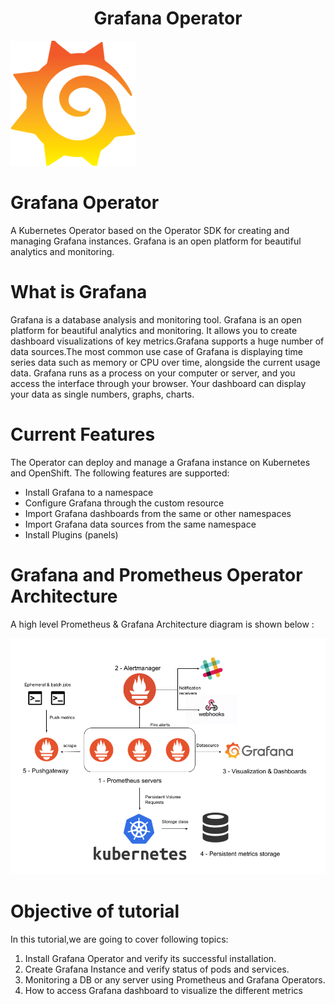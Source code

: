 <h1 align="center">Grafana Operator</h1>

![Logo](_images/logo.PNG)

# Grafana Operator

A Kubernetes Operator based on the Operator SDK for creating and managing Grafana instances.
Grafana is an open platform for beautiful analytics and monitoring.


# What is Grafana

Grafana is a database analysis and monitoring tool. Grafana is an open platform for beautiful analytics and monitoring. It allows you to create dashboard visualizations of key metrics.Grafana supports a huge number of data sources.The most common use case of Grafana is displaying time series data such as memory or CPU over time, alongside the current usage data.
Grafana runs as a process on your computer or server, and you access the interface through your browser. Your dashboard can display your data as single numbers, graphs, charts.

# Current Features

The Operator can deploy and manage a Grafana instance on Kubernetes and OpenShift. The following features are supported:

- Install Grafana to a namespace
- Configure Grafana through the custom resource
- Import Grafana dashboards from the same or other namespaces
- Import Grafana data sources from the same namespace
- Install Plugins (panels)

# Grafana and Prometheus Operator Architecture
A high level Prometheus & Grafana Architecture diagram is shown below :

![](_images/Grafana-Architecture.png)

# Objective of tutorial 

In this tutorial,we are going to cover following topics:

1. Install Grafana Operator and verify its successful installation.
2. Create Grafana Instance and verify status of pods and services.
3. Monitoring a DB or any server using Prometheus and Grafana Operators.
4. How to access Grafana dashboard to visualize the different metrics
